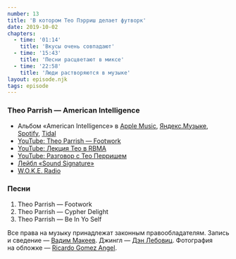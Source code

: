 ```yaml
---
number: 13
title: 'В котором Тео Пэрриш делает футворк'
date: 2019-10-02
chapters:
  - time: '01:14'
    title: 'Вкусы очень совпадают'
  - time: '15:43'
    title: 'Песни расцветают в миксе'
  - time: '22:58'
    title: 'Люди растворяются в музыке'
layout: episode.njk
tags: episode
---
```


### Theo Parrish — American Intelligence

- Альбом «American Intelligence» в
  [Apple Music](https://music.apple.com/album/956159699),
  [Яндекс.Музыке](https://music.yandex.ru/album/5196625),
  [Spotify](https://open.spotify.com/album/0DoWNwSzBk0R0QzgaQIxcE),
  [Tidal](https://tidal.com/browse/album/86520153)
- [YouTube: Theo Parrish — Footwork](https://youtu.be/70CeiEJi1OI)
- [YouTube: Лекция Тео в RBMA](https://youtu.be/UBBMH4Xhi1w)
- [YouTube: Разговор с Тео Перришем](https://youtu.be/yMpWm9kjMh8)
- [Лейбл «Sound Signature»](https://soundsignature.net/)
- [W.O.K.E. Radio](http://wokeradio.net/)

### Песни

1. Theo Parrish — Footwork
2. Theo Parrish — Cypher Delight
3. Theo Parrish — Be In Yo Self

Все права на музыку принадлежат законным правообладателям. Запись и сведение — [Вадим Макеев](https://twitter.com/pepelsbey). Джингл — [Дэн Лебовиц](https://www.youtube.com/channel/UC38A5qHrlc_Zgua7vL4b96w). Фотография на обложке — [Ricardo Gomez Angel](https://unsplash.com/photos/j5gCOKZdm6I).
